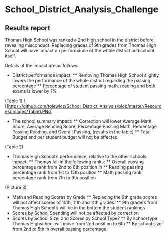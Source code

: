 # School_District_Analysis_Challenge


## Results report 
Thomas High School was ranked a 2nd high school in the district before revealing misconduct. Replacing grades of 9th grades from Thomas High School will have impact on performance of the whole district and school itself. 

Details of the impact are as follows: 
* District performance impact: 
**	Removing Thomas High School slightly lowers the performance of the whole district regarding the passing percentage
**	Percentage of student passing math, reading and both exams is lower by 1%

(Table 1)
![]https://github.com/tolewicz/School_District_Analysis/blob/master/Resources/Images/Table1.PNG

* The school summary impact:
** Correction will lower Average Math Score, Average Reading Score, Percentage Passing Math, Percentage Passing Reading, and Overall Passing, (results in the table)
** Total Budget and per student budget will not be affected

(Table 2)


* Thomas High School’s performance, relative to the other schools impact:
**	Thomas fall in the following ranks: 
** Overall passing percentage rank from 2nd to 8th position in 
** Reading passing percentage rank from 1st to 15th position
** Math passing rank percentage rank from 7th to 9th position

(Picture 3)

* Math and Reading Scores by Grade
**	Replacing the 9th grade scores will not affect scores of 10th, 11th and 11th grades.
**	9th graders from Thomas High School’s will be in the bottom the student rankings
* Scores by School Spending will not be affected by correction 
*	Scores by School Size, and Scores by School Type? 
**	By school type Thomas Highschool will move from 2nd position to 6th
**	By school size from 2nd to 5th in overall passing percentage




